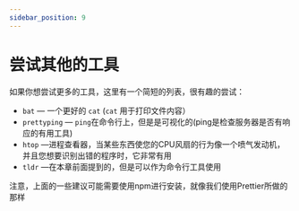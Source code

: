 ```yaml
---
sidebar_position: 9
---
```


# 尝试其他的工具

如果你想尝试更多的工具，这里有一个简短的列表，很有趣的尝试：

- `bat` — 一个更好的 `cat` (`cat` 用于打印文件内容）
- `prettyping` — `ping`在命令行上，但是是可视化的(ping是检查服务器是否有响应的有用工具)
- `htop` —进程查看器，当某些东西使您的CPU风扇的行为像一个喷气发动机，并且您想要识别出错的程序时，它非常有用
- `tldr` —在本章前面提到的，但是可以作为命令行工具使用

注意，上面的一些建议可能需要使用npm进行安装，就像我们使用Prettier所做的那样